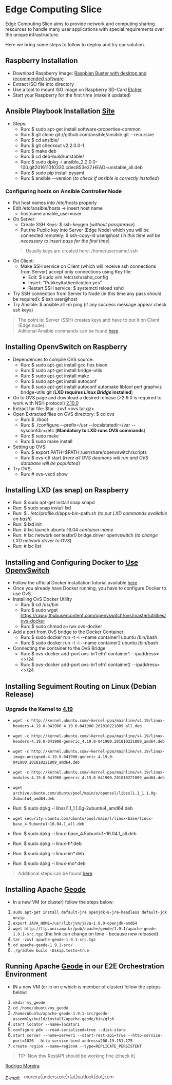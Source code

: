 # Edge Computing Slice
Edge Computing Slice aims to provide network and computing sharing resources to handle many user applications with special requirements over the unique infrastructure.

Here we bring some steps to follow to deploy and try our solution.

## **Raspberry Installation**

* Download Raspberry Image: [Raspbian Buster with desktop and recommended software](https://www.balena.io/etcher/)
* Extract ISO file into directory
* Use a tool to mount ISO image on Raspberry SD-Card [Etcher](https://www.balena.io/etcher/)
* Start your Raspberry for the first time (make it updated)

## **Ansible Playbook Installation** [Site](https://docs.ansible.com/ansible/latest/installation_guide/index.html)
* Steps:
  * Run: $ sudo apt-get install software-properties-common
  * Run: $ git clone git://github.com/ansible/ansible.git --recursive
  * Run: $ cd ansible/
  * Run: $ git checkout v2.2.0.0-1
  * Run: $ make deb
  * Run: $ cd deb-build/unstable/
  * Run: $ sudo dpkg -i ansible_2.2.0.0-100.git201611010320.cdec853e37.HEAD~unstable_all.deb
  * Run: $ sudo pip install pyyaml
  * Run: $ ansible --version (_to check if ansible is correctly installed_)

### Configuring hosts on Ansible Controller Node
* Put host names into /etc/hosts properly
* Edit /etc/ansible/hosts -> insert host name
  * hostname ansible_user=user
* On Server:
  * Create SSH Keys: $ ssh-keygen (_without passphrase_)
  * Put the Public key into Server (Edge Node) which you will be connected remotely: $ ssh-copy-id user@host (_in this time will be necessary to insert pass for the first time_)
  > Usually keys are created here: /home/username/.ssh
* On Client:
  * Make SSH service on Client (which will receive ssh connections from Server) accept only connections using Key file:
    * Edit: $ sudo vim /etc/ssh/sshd_config
    * Insert: "PubkeyAuthentication yes"
    * Restart SSH service: $ systemctl reload sshd
* Try SSH connection from Server to Node (in this time any pass should be required): $ ssh user@host
* Try Ansible: $ ansible all -m ping (if any success message appear check ssh keys)
> The point is: Server (SSH) creates keys and have to put it on Client (Edge node). \
> Aditional Ansible commands can be found [here](https://docs.ansible.com/ansible/latest/user_guide/intro_adhoc.html).

## **Installing OpenvSwitch on Raspberry**
* Dependences to compile OVS source:
  * Run: $ sudo apt-get install gcc flex bison
  * Run: $ sudo apt-get install bridge-utils
  * Run: $ sudo apt-get install make
  * Run: $ sudo apt-get install autoconf
  * Run: $ sudo apt-get install autoconf automake libtool perl graphviz bridge-utils git (**LXD requires _Linux Bridge_ installed**)
* Go to OVS page and download a desired release (>2.9.0 is required to work with NSH protocol) [2.10.0](https://www.openvswitch.org/releases/openvswitch-2.10.0.tar.gz)
* Extract tar file: $tar -zxvf <ovs.tar.gz>
* Open Extracted files on OVS directory: $ cd ovs
  * Run: $ ./boot
  * Run: $ ./configure --prefix=/usr --localstatedir=/var --sysconfdir=/etc (**Mandatory to LXD runs OVS commands**)
  * Run: $ sudo make
  * Run: $ sudo make install
* Setting up OVS:
  * Run: $ export PATH=$PATH:/usr/share/openvswitch/scripts
  * Run: $ ovs-ctl start (_Here all OVS deamons will run and OVS database will be populated_)
* Try OVS:
  * Run: # ovs-vsctl show

## **Installing LXD (as snap) on Raspberry**
* Run: $ sudo apt-get install snap snapd
* Run: $ sudo snap install lxd
* Run: $ . /etc/profile.d/apps-bin-path.sh (_to put LXD commands available on bash_)
* Run: $ lxd init
* Run: # lxc launch ubuntu:16.04 _container-name_
* Run: # lxc network set testbr0 bridge.driver openvswitch (_to change LXD network driver to OVS_)
* Run: # lxc list

## **Installing and Configuring Docker to [Use OpenvSwitch](http://containertutorials.com/network/ovs_docker.html)**
* Follow the official Docker installation tutorial available [here](https://docs.docker.com/install/linux/docker-ce/ubuntu/)
* Once you already have Docker running, you have to configure Docker to use OvS.
* Installing OvS Docker Utility
  * Run: $ cd /usr/bin
  * Run: $ sudo wget https://raw.githubusercontent.com/openvswitch/ovs/master/utilities/ovs-docker
  * Run: $ sudo chmod a+rwx ovs-docker
* Add a port from OvS bridge to the Docker Container
  * Run: $ sudo docker run -t -i --name container1 ubuntu /bin/bash
  * Run: $ sudo docker run -t -i --name container2 ubuntu /bin/bash
* Connecting the container to the OvS Bridge
  * Run: $ ovs-docker add-port ovs-br1 eth1 container1 --ipaddress=<>/24
  * Run: $ ovs-docker add-port ovs-br1 eth1 container2 --ipaddress=<>/24

## **Installing Seguiment Routing on Linux (Debian Release)**
  ### **Upgrade the Kernel to [4.19](https://elixir.bootlin.com/linux/v4.19.1/source/net/ipv6/route.c)**
  * `wget -c http://kernel.ubuntu.com/~kernel-ppa/mainline/v4.19/linux-headers-4.19.0-041900_4.19.0-041900.201810221809_all.deb`

  * `wget -c http://kernel.ubuntu.com/~kernel-ppa/mainline/v4.19/linux-headers-4.19.0-041900-generic_4.19.0-041900.201810221809_amd64.deb`

  * `wget -c http://kernel.ubuntu.com/~kernel-ppa/mainline/v4.19/linux-image-unsigned-4.19.0-041900-generic_4.19.0-041900.201810221809_amd64.deb`

  * `wget -c http://kernel.ubuntu.com/~kernel-ppa/mainline/v4.19/linux-modules-4.19.0-041900-generic_4.19.0-041900.201810221809_amd64.deb`
  * `wget archive.ubuntu.com/ubuntu/pool/main/o/openssl/libssl1.1_1.1.0g-2ubuntu4_amd64.deb`
  * Run: $ sudo dpkg -i libssl1.1_1.1.0g-2ubuntu4_amd64.deb
  * `wget security.ubuntu.com/ubuntu/pool/main/l/linux-base/linux-base_4.5ubuntu1~16.04.1_all.deb`
  * Run: $ sudo dpkg -i linux-base_4.5ubuntu1~16.04.1_all.deb
  * Run: $ sudo dpkg -i linux-h*.deb
  * Run: $ sudo dpkg -i linux-im*.deb
  * Run: $ sudo dpkg -i linux-mo*.deb

> Additional steps can be found [here](https://github.com/netgroup/SRv6-net-prog/)

## **Installing Apache [Geode](https://geode.apache.org)**
* In a new VM (or cluster) follow the steps below:
1. `sudo apt-get install default-jre openjdk-8-jre-headless default-jdk unzip`
2. `export JAVA_HOME=/usr/lib/jvm/java-1.8.0-openjdk-amd64`
3. `wget http://ftp.unicamp.br/pub/apache/geode/1.9.1/apache-geode-1.9.1-src.tgz` (the link can change on time - because new released)
4. `tar -zxvf apache-geode-1.9.1-src.tgz`
5. `cd apache-geode-1.9.1-src/`
6. `./gradlew build -Dskip.tests=true`

## **Running Apache [Geode](https://geode.apache.org) in our E2E Orchestration Environment**
* IN a new VM (or in on e which is member of cluster) follow the spteps below:
1. `mkdir my_geode`
2. `cd /home/ubuntu/my_geode`
3. `/home/ubuntu/apache-geode-1.9.1-src/geode-assembly/build/install/apache-geode/bin/gfsh`
4. `start locator --name=locator1`
5. `configure pdx --read-serialized=true --disk-store`
6. `start server --name=server1 --start-rest-api=true --http-service-port=1026 --http-service-bind-address=200.19.151.175`
7. `create region --name=regionA --type=REPLICATE_PERSISTENT`

> TIP: Now thw RestAPI should be working fine (check it)


[Rodrigo Moreira](http://twitter.com/moreira_r) \
*E-mail*:
![alt text](https://github.com/romoreira/EdgeComputingSlice/blob/master/mail.PNG)

